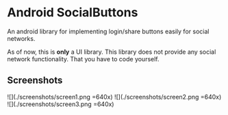 # Android SocialButtons
An android library for implementing login/share buttons easily for social networks.

As of now, this is **only** a UI library. This library does not provide any social network
functionality. That you have to code yourself. 

## Screenshots
![](./screenshots/screen1.png =640x) ![](./screenshots/screen2.png =640x) ![](./screenshots/screen3.png =640x)
